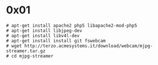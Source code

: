 0x01
==

    # apt-get install apache2 php5 libapache2-mod-php5
    # apt-get install libjpeg-dev
    # apt-get install libv4l-dev
    # apt-get install install git fswebcam
    # wget http://terzo.acmesystems.it/download/webcam/mjpg-streamer.tar.gz
    # cd mjpg-streamer
    

